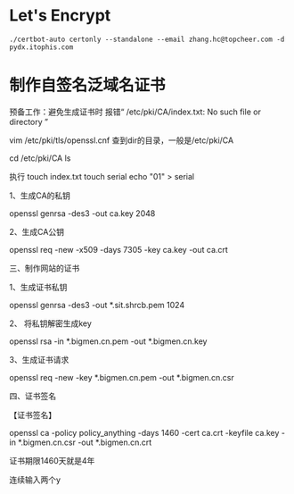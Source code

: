 # Let's Encrypt


```
./certbot-auto certonly --standalone --email zhang.hc@topcheer.com -d pydx.itophis.com
```
# 制作自签名泛域名证书

 预备工作：避免生成证书时 报错“ /etc/pki/CA/index.txt: No such file or directory ”

vim /etc/pki/tls/openssl.cnf 
 查到dir的目录，一般是/etc/pki/CA


cd /etc/pki/CA 
 ls

执行 
 touch index.txt 
 touch serial 
 echo "01" > serial
 
 
 1、生成CA的私钥 
 
openssl genrsa -des3 -out ca.key 2048 
 
 2、生成CA公钥 

 openssl req -new -x509 -days 7305 -key ca.key -out ca.crt 
 
 三、制作网站的证书

1、生成证书私钥 

 openssl genrsa -des3 -out *.sit.shrcb.pem 1024 
 
2、 将私钥解密生成key 

 openssl rsa -in *.bigmen.cn.pem -out *.bigmen.cn.key
 
3、生成证书请求 

 openssl req -new -key *.bigmen.cn.pem -out *.bigmen.cn.csr
 
四、证书签名

【证书签名】 

 openssl ca -policy policy_anything -days 1460 -cert ca.crt -keyfile ca.key -in *.bigmen.cn.csr -out *.bigmen.cn.crt 

 证书期限1460天就是4年 

 连续输入两个y

